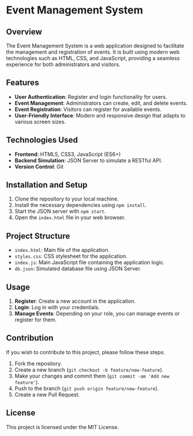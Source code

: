 # Event Management System

## Overview

The Event Management System is a web application designed to facilitate the management and registration of events. It is built using modern web technologies such as HTML, CSS, and JavaScript, providing a seamless experience for both administrators and visitors.

## Features

- **User Authentication**: Register and login functionality for users.
- **Event Management**: Administrators can create, edit, and delete events.
- **Event Registration**: Visitors can register for available events.
- **User-Friendly Interface**: Modern and responsive design that adapts to various screen sizes.

## Technologies Used

- **Frontend**: HTML5, CSS3, JavaScript (ES6+)
- **Backend Simulation**: JSON Server to simulate a RESTful API.
- **Version Control**: Git

## Installation and Setup

1. Clone the repository to your local machine.
2. Install the necessary dependencies using `npm install`.
3. Start the JSON server with `npm start`.
4. Open the `index.html` file in your web browser.

## Project Structure

- `index.html`: Main file of the application.
- `styles.css`: CSS stylesheet for the application.
- `index.js`: Main JavaScript file containing the application logic.
- `db.json`: Simulated database file using JSON Server.

## Usage

1. **Register**: Create a new account in the application.
2. **Login**: Log in with your credentials.
3. **Manage Events**: Depending on your role, you can manage events or register for them.

## Contribution

If you wish to contribute to this project, please follow these steps:

1. Fork the repository.
2. Create a new branch (`git checkout -b feature/new-feature`).
3. Make your changes and commit them (`git commit -am 'Add new feature'`).
4. Push to the branch (`git push origin feature/new-feature`).
5. Create a new Pull Request.

## License

This project is licensed under the MIT License.
